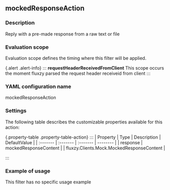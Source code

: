 ## mockedResponseAction

### Description

Reply with a pre-made response from a raw text or file

### Evaluation scope

Evaluation scope defines the timing where this filter will be applied. 

{.alert .alert-info}
:::
**requestHeaderReceivedFromClient** This scope occurs the moment fluxzy parsed the request header receiveid from client
:::

### YAML configuration name

mockedResponseAction

### Settings

The following table describes the customizable properties available for this action: 

{.property-table .property-table-action}
:::
| Property | Type | Description | DefaultValue |
| :------- | :------- | :------- | -------- |
| response | mockedResponseContent |  | fluxzy.Clients.Mock.MockedResponseContent |

:::
### Example of usage

This filter has no specific usage example


